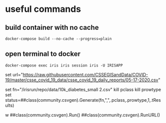 # useful commands
## build container with no cache
```
docker-compose build --no-cache --progress=plain
```
## open terminal to docker
```
docker-compose exec iris iris session iris -U IRISAPP
```
set url="https://raw.githubusercontent.com/CSSEGISandData/COVID-19/master/csse_covid_19_data/csse_covid_19_daily_reports/05-17-2020.csv"
	
set fn="/irisrun/repo/data/10k_diabetes_small 2.csv"
	kill pclass
    kill prowtype
	set status=##class(community.csvgen).Generate(fn,",",.pclass,.prowtype,1,.tResults)
	

w ##class(community.csvgen).Run()
 ##class(community.csvgen).RunURL()